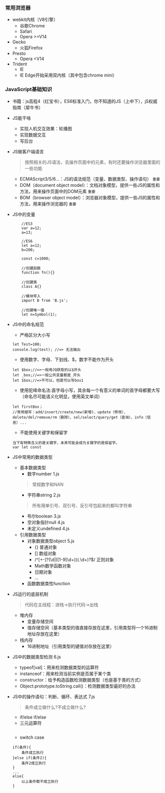 ### 常用浏览器
- webkit内核（V8引擎）
    + 谷歌Chrome
    + Safari
    + Opera >=V14
- Gecko
    + 火狐Firefox
- Presto
    + Opera <V14
- Trident
    + IE
    + IE Edge开始采用双内核（其中包含chrome mini）

### JavaScript基础知识

- 书籍：js高程4（红宝书），ES6标准入门，你不知道的JS（上中下），jS权威指南（犀牛书）
- JS能干啥
    + 实现人机交互效果：轮播图
    + 实现数据交互
    + 写后台

- JS做客户端语言
    > 按照相关的JS语法，去操作页面中的元素，有时还要操作浏览器里面的一些功能
    - ECMAScript3/5/6...：JS的语法规范（变量、数据类型、操作语句） `重要`
    - DOM（document object model）：文档对象模型，提供一些JS的属性和方法，用来操作页面中的DOM元素 `重要`
    - BOM（browser object model）：浏览器对象模型，提供一些JS的属性和方法，用来操作浏览器的 `重要`
- JS中的变量
    ```
        //ES3
        var a=12;
        a=13;

        //ES6
        let a=12;
        b=200;

        const c=1000;

        //创建函数
        function fn(){}

        //创建类
        class A{}

        //模块导入
        import B from 'B.js';

        //创建唯一值
        let n=Symbol(1);
    ```
- JS中的命名规范
    - 严格区分大小写
    ```
    let Test=100;
    console.log(test); //=> 无法输出 
    ```
    - 使用数字、字母、下划线、$，数字不能作为开头
    ```
    let $box;//=>一般用JQ获取的以$开头
    let _box;//=>一般公共变量都是_开头
    let 1box;//=>不可以，但是可以写box1
    ```
    - 使用驼峰命名法:首字母小写，其余每一个有意义的单词的首字母都要大写（命名尽可能语义化明显，使用英文单词）
    ```
    let firstBox；
    //常用缩写：add/insert/create/new(新增)、update（修改）、delete/del/remove/rm（删除）、sel/select/query/get（查询）、info（信息）...
    ```
    - 不能使用关键字和保留字
    ```
    当下有特殊含义的是关键字，未来可能会成为关键字的是保留字。
    var let const 
    ```
- JS中常用的数据类型
    + 基本数据类型
        + 数字number 1.js
        > 常规数字和NAN
        + 字符串string 2.js
        > 所有用单引号、双引号、反引号包起来的都叫字符串
        + 布尔boolean 3.js
        + 空对象指针null 4.js
        + 未定义undefined 4.js
    + 引用数据类型
        + 对象数据类型object 5.js
            - {} 普通对象
            - [] 数组对象
            - /^[+-]?(\d|([1-9]\d+))(\.\d+)?$/ 正则对象
            - Math数学函数对象
            - 日期对象
            - ...
        + 函数数据类性function
- JS运行的底层机制
    > 代码在主线程：进栈->执行代码->出栈
    + 堆内存
        - 变量存储空间
        - 值存储空间（基本类型的值直接存放在这里，引用类型将一个16进制地址存放在这里）
    + 栈内存
        - 16进制地址（引用类型的键值对存放在这里）
- JS中的数据类型检测 6.js
    + typeof[val]：用来检测数据类型的运算符
    + instanceof：用来检测当前实例是否属于某个类
    + constructor：给予构造函数检测数据类型（也是基于类的方式）
    + Object.prototype.toString.call()：检测数据类型最好的办法
- JS中的操作语句：判断、循环、表达式 7.js
    > 条件成立做什么?不成立做什么?
    - if/else if/else
    - 三元运算符
    ```

    ```
    - switch case
    ```
    if(条件){
        条件成立执行
    }else if(条件2){
        条件2成立执行
    }
    ...
    else{
        以上条件都不成立执行
    }
    ```

